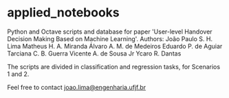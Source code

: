 # applied_notebooks
Python and Octave scripts and database for paper 'User-level Handover Decision Making Based on Machine Learning'.
Authors: João Paulo S. H. Lima
         Matheus H. A. Miranda
         Álvaro A. M. de Medeiros
         Eduardo P. de Aguiar
         Tarciana C. B. Guerra
         Vicente A. de Sousa Jr
         Ycaro R. Dantas
         
The scripts are divided in classification and regression tasks, for Scenarios 1 and 2.

Feel free to contact joao.lima@engenharia.ufjf.br
